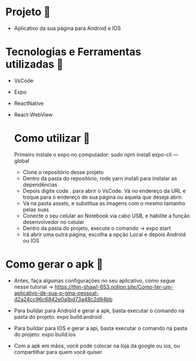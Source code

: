 # Projeto :rocket:
- Aplicativo da sua página para Android e IOS

# Tecnologias e Ferramentas utilizadas :robot:
- VsCode
- Expo
- ReactNative
- React-WebView
  
  # Como utilizar :runner:
  Primeiro instale o expo no computador: sudo npm install expo-cli — global

  - Clone o repositório desse projeto
  - Dentro da pasta do repositório, rode yarn install para instalar as dependências
  - Depois digite code . para abrir o VsCode. Vá no endereço da URL e troque para o endereço de sua página ou aquela que deseja abrir.
  - Vá na pasta assets, e substitua as imagens com o mesmo tamanho pelas suas
  - Conecte o seu celular ao Notebook via cabo USB, e habilite a função desenvolvedor no celular
  - Dentro da pasta do projeto, execute o comando -> expo start
  - Irá abrir uma outra página, escolha a opção Local e depois Android ou IOS

 # Como gerar o apk :runner:
 - Antes, faça algumas configurações no seu aplicativo, como segue nesse tutorial ->  https://thin-shawl-653.notion.site/Como-ter-um-aplicativo-de-sua-p-gina-pessoal-d2a24cc96c6842e0a1bd73a48c2d94bb
 
 - Para buildar para Android e gerar a apk, basta executar o comando na pasta do projeto: expo build:android
 - Para buildar para IOS e gerar a api, basta executar o comando na pasta do projeto: expo build:ios 

 - Com a apk em mãos, você pode colocar na loja da google ou ios, ou compartilhar para quem você quiser 

 
 
